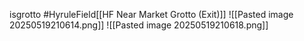 isgrotto #HyruleField[[HF Near Market Grotto (Exit)]]
![[Pasted image 20250519210614.png]]
![[Pasted image 20250519210618.png]]
